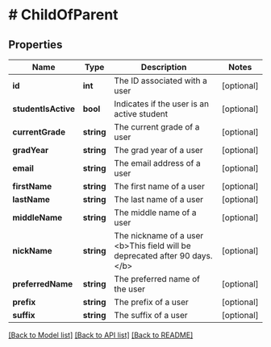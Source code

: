 # # ChildOfParent

## Properties

Name | Type | Description | Notes
------------ | ------------- | ------------- | -------------
**id** | **int** | The ID associated with a user | [optional]
**studentIsActive** | **bool** | Indicates if the user is an active student | [optional]
**currentGrade** | **string** | The current grade of a user | [optional]
**gradYear** | **string** | The grad year of a user | [optional]
**email** | **string** | The email address of a user | [optional]
**firstName** | **string** | The first name of a user | [optional]
**lastName** | **string** | The last name of a user | [optional]
**middleName** | **string** | The middle name of a user | [optional]
**nickName** | **string** | The nickname of a user  &lt;b&gt;This field will be deprecated after 90 days.&lt;/b&gt; | [optional]
**preferredName** | **string** | The preferred name of the user | [optional]
**prefix** | **string** | The prefix of a user | [optional]
**suffix** | **string** | The suffix of a user | [optional]

[[Back to Model list]](../../README.md#models) [[Back to API list]](../../README.md#endpoints) [[Back to README]](../../README.md)
